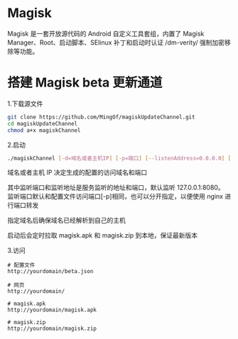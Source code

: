 # Magisk

Magisk 是一套开放源代码的 Android 自定义工具套组，内置了 Magisk Manager、Root、启动脚本、SElinux 补丁和启动时认证 /dm-verity/ 强制加密移除等功能。


# 搭建 Magisk beta 更新通道

1.下载源文件

```bash
git clone https://github.com/MingOf/magiskUpdateChannel.git
cd magiskUpdateChannel
chmod a+x magiskChannel
```


2.启动
```bash
./magiskChannel [-d=域名或者主机IP] [-p=端口] [--listenAddress=0.0.0.0] [--listenPort=监听端口]
```
域名或者主机 IP 决定生成的配置的访问域名和端口

其中监听端口和监听地址是服务监听的地址和端口，默认监听 127.0.0.1:8080。
监听端口默认和配置文件访问端口[-p]相同，也可以分开指定，以便使用 nginx 进行端口转发 

指定域名后确保域名已经解析到自己的主机

启动后会定时拉取 magisk.apk 和 magisk.zip 到本地，保证最新版本

3.访问

```
# 配置文件
http://yourdomain/beta.json

# 网页
http://yourdomain/

# magisk.apk
http://yourdomain/magisk.apk

# magisk.zip
http://yourdomain/magisk.zip
```